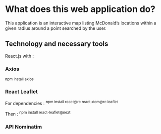 # What does this web application do?

This application is an interactive map listing McDonald’s locations within a given radius around a point searched by the user.

## Technology and necessary tools

React.js with :

### Axios

<sup> npm install axios </sup>

### React Leaflet

For dependencies :
<sup> npm install react@rc react-dom@rc leaflet </sup>

Then :
<sup> npm install react-leaflet@next </sup>

### API Nominatim

